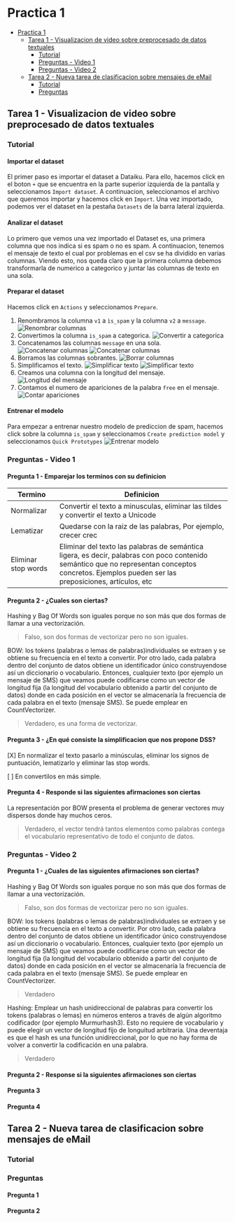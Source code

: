 <!-- markdownlint-disable MD024 -->
# Practica 1

- [Practica 1](#practica-1)
  - [Tarea 1 - Visualizacion de video sobre preprocesado de datos textuales](#tarea-1---visualizacion-de-video-sobre-preprocesado-de-datos-textuales)
    - [Tutorial](#tutorial)
    - [Preguntas - Video 1](#preguntas---video-1)
    - [Preguntas - Video 2](#preguntas---video-2)
  - [Tarea 2 - Nueva tarea de clasificacion sobre mensajes de eMail](#tarea-2---nueva-tarea-de-clasificacion-sobre-mensajes-de-email)
    - [Tutorial](#tutorial-1)
    - [Preguntas](#preguntas)

## Tarea 1 - Visualizacion de video sobre preprocesado de datos textuales

### Tutorial

#### Importar el dataset <!-- omit in toc -->

El primer paso es importar el dataset a Dataiku. Para ello, hacemos click en el boton `+` que se encuentra en la parte superior izquierda de la pantalla y seleccionamos `Import dataset`. A continuacion, seleccionamos el archivo que queremos importar y hacemos click en `Import`. Una vez importado, podemos ver el dataset en la pestaña `Datasets` de la barra lateral izquierda.

#### Analizar el dataset <!-- omit in toc -->

Lo primero que vemos una vez importado el Dataset es, una primera columna que nos indica si es spam o no es spam. A continuacion, tenemos el mensaje de texto el cual por problemas en el csv se ha dividido en varias columnas. Viendo esto, nos queda claro que la primera columna debemos transformarla de numerico a categorico y juntar las columnas de texto en una sola.

#### Preparar el dataset <!-- omit in toc -->

Hacemos click en `Actions` y seleccionamos `Prepare`.

1. Renombramos la columna `v1` a `ìs_spam` y la columna `v2` a `message`. ![Renombrar columnas](./img/1.png)
2. Convertimos la columna `is_spam` a categorica. ![Convertir a categorica](./img/2.png)
3. Concatenamos las columnas `message` en una sola. ![Concatenar columnas](./img/3.png) ![Concatenar columnas](./img/4.png)
4. Borramos las columnas sobrantes. ![Borrar columnas](./img/5.png)
5. Simplificamos el texto. ![Simplificar texto](./img/6.png) ![Simplificar texto](./img/7.png)
6. Creamos una columna con la longitud del mensaje. ![Longitud del mensaje](./img/8.png)
7. Contamos el numero de apariciones de la palabra `free` en el mensaje. ![Contar apariciones](./img/9.png)

#### Entrenar el modelo <!-- omit in toc -->

Para empezar a entrenar nuestro modelo de prediccion de spam, hacemos click sobre la columna `is_spam` y seleccionamos `Create prediction model` y seleccionamos `Quick Prototypes` ![Entrenar modelo](./img/10.png)

### Preguntas - Video 1

#### Pregunta 1 - Emparejar los terminos con su definicion <!-- omit in toc -->

| Termino | Definicion |
| ------- | ---------- |
| Normalizar | Convertir el texto a minusculas, eliminar las tildes y convertir el texto a Unicode |
| Lematizar |  Quedarse con la raiz de las palabras, Por ejemplo, crecer crec |
| Eliminar stop words | Eliminar del texto las palabras de semántica ligera, es decir, palabras con poco contenido semántico que no representan conceptos concretos. Ejemplos pueden ser las preposiciones, artículos, etc |

#### Pregunta 2 - ¿Cuales son ciertas? <!-- omit in toc -->

Hashing y Bag Of Words son iguales porque no son más que dos formas de llamar a una vectorización.

> Falso, son dos formas de vectorizar pero no son iguales.

BOW: los tokens (palabras o lemas de palabras)individuales se extraen y se obtiene su frecuencia en el texto a convertir. Por otro lado, cada palabra dentro del conjunto de datos obtiene un identificador único construyendose así un diccionario o vocabulario. Entonces, cualquier texto (por ejemplo un mensaje de SMS) que veamos puede codificarse como un vector de longitud fija (la longitud del vocabulario obtenido a partir del conjunto de datos) donde en cada posición en el vector se almacenaría la frecuencia de cada palabra en el texto (mensaje SMS). Se puede emplear en CountVectorizer.

> Verdadero, es una forma de vectorizar.

#### Pregunta 3 - ¿En qué consiste la simplificacion que nos propone DSS? <!-- omit in toc -->

[X] En normalizar el texto pasarlo a minúsculas, eliminar los signos de puntuación, lematizarlo y eliminar las stop words.

[ ] En convertilos en más simple.

#### Pregunta 4 - Responde si las siguientes afirmaciones son ciertas <!-- omit in toc -->

La representación por BOW presenta el problema de generar vectores muy dispersos donde hay muchos ceros.

> Verdadero, el vector tendrá tantos elementos como palabras contega el vocabulario representativo de todo el conjunto de datos.

### Preguntas - Video 2

#### Pregunta 1 - ¿Cuales de las siguientes afirmaciones son ciertas? <!-- omit in toc -->

Hashing y Bag Of Words son iguales porque no son más que dos formas de llamar a una vectorización.

> Falso, son dos formas de vectorizar pero no son iguales.

BOW: los tokens (palabras o lemas de palabras)individuales se extraen y se obtiene su frecuencia en el texto a convertir. Por otro lado, cada palabra dentro del conjunto de datos obtiene un identificador único construyendose así un diccionario o vocabulario. Entonces, cualquier texto (por ejemplo un mensaje de SMS) que veamos puede codificarse como un vector de longitud fija (la longitud del vocabulario obtenido a partir del conjunto de datos) donde en cada posición en el vector se almacenaría la frecuencia de cada palabra en el texto (mensaje SMS). Se puede emplear en CountVectorizer.

> Verdadero

Hashing: Emplear un hash unidireccional de palabras para convertir los tokens (palabras o lemas) en números enteros a través de algún algoritmo codificador (por ejemplo Murmurhash3). Esto no requiere de vocabulario y puede elegir un vector de longitud fijo de longuitud arbitraria. Una deventaja es que el hash es una función unidireccional, por lo que no hay forma de volver a convertir la codificación en una palabra.

> Verdadero

#### Pregunta 2 - Response si la siguientes afirmaciones son ciertas <!-- omit in toc -->

#### Pregunta 3 <!-- omit in toc -->

#### Pregunta 4 <!-- omit in toc -->

## Tarea 2 - Nueva tarea de clasificacion sobre mensajes de eMail

### Tutorial

### Preguntas

#### Pregunta 1 <!-- omit in toc -->

#### Pregunta 2 <!-- omit in toc -->
